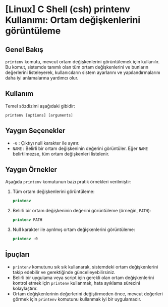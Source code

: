 # [Linux] C Shell (csh) printenv Kullanımı: Ortam değişkenlerini görüntüleme

## Genel Bakış
`printenv` komutu, mevcut ortam değişkenlerini görüntülemek için kullanılır. Bu komut, sistemde tanımlı olan tüm ortam değişkenlerini ve bunların değerlerini listeleyerek, kullanıcıların sistem ayarlarını ve yapılandırmalarını daha iyi anlamalarına yardımcı olur.

## Kullanım
Temel sözdizimi aşağıdaki gibidir:
```
printenv [options] [arguments]
```

## Yaygın Seçenekler
- `-0` : Çıktıyı null karakter ile ayırır.
- `NAME` : Belirli bir ortam değişkeninin değerini görüntüler. Eğer `NAME` belirtilmezse, tüm ortam değişkenleri listelenir.

## Yaygın Örnekler
Aşağıda `printenv` komutunun bazı pratik örnekleri verilmiştir:

1. Tüm ortam değişkenlerini görüntüleme:
   ```csh
   printenv
   ```

2. Belirli bir ortam değişkeninin değerini görüntüleme (örneğin, `PATH`):
   ```csh
   printenv PATH
   ```

3. Null karakter ile ayrılmış ortam değişkenlerini görüntüleme:
   ```csh
   printenv -0
   ```

## İpuçları
- `printenv` komutunu sık sık kullanarak, sistemdeki ortam değişkenlerini takip edebilir ve gerektiğinde güncelleyebilirsiniz.
- Belirli bir uygulama veya script için gerekli olan ortam değişkenlerini kontrol etmek için `printenv` kullanmak, hata ayıklama sürecini kolaylaştırır.
- Ortam değişkenlerinin değerlerini değiştirmeden önce, mevcut değerleri görmek için `printenv` komutunu kullanmak iyi bir uygulamadır.